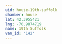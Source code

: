 ```yaml
---
uid: house-19th-suffolk
chamber: house
lat: 42.3955421
lng: -70.9874719
name: 19th Suffolk
van_id: '142'
---
```

